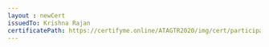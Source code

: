 ```yaml
--- 
layout : newCert 
issuedTo: Krishna Rajan 
certificatePath: https://certifyme.online/ATAGTR2020/img/cert/participant/KrishnaRajan_90ace.png
--- 
```

